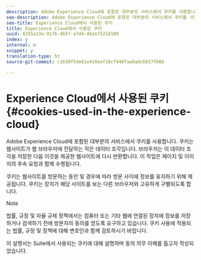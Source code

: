 ```yaml
---
description: Adobe Experience Cloud에 포함된 대부분의 서비스에서 쿠키를 사용합니다. 쿠키는 웹사이트가 웹 브라우저에 전달하는 작은 데이터 조각입니다. 브라우저는 이 데이터 조각을 저장한 다음 이것을 제공한 웹사이트에 다시 반환합니다. 이 작업은 페이지 및 이미지의 후속 요청과 함께 수행됩니다.
seo-description: Adobe Experience Cloud에 포함된 대부분의 서비스에서 쿠키를 사용합니다. 쿠키는 웹사이트가 웹 브라우저에 전달하는 작은 데이터 조각입니다. 브라우저는 이 데이터 조각을 저장한 다음 이것을 제공한 웹사이트에 다시 반환합니다. 이 작업은 페이지 및 이미지의 후속 요청과 함께 수행됩니다.
seo-title: Experience Cloud에서 사용된 쿠키
title: Experience Cloud에서 사용된 쿠키
uuid: 4255a13a-917b-4b5f-a7d4-4b2e7521d189
index: y
internal: n
snippet: y
translation-type: ht
source-git-commit: c1630f5de61e410eaf10cf940faa9adc6017fb6b

---
```



# Experience Cloud에서 사용된 쿠키{#cookies-used-in-the-experience-cloud}

Adobe Experience Cloud에 포함된 대부분의 서비스에서 쿠키를 사용합니다. 쿠키는 웹사이트가 웹 브라우저에 전달하는 작은 데이터 조각입니다. 브라우저는 이 데이터 조각을 저장한 다음 이것을 제공한 웹사이트에 다시 반환합니다. 이 작업은 페이지 및 이미지의 후속 요청과 함께 수행됩니다.

쿠키는 웹사이트를 방문하는 동안 및 경우에 따라 방문 사이에 정보를 유지하기 위해 제공됩니다. 쿠키는 장치가 해당 사이트를 보는 다른 브라우저와 고유하게 구별되도록 합니다.

>[!NOTE]
>
>법률, 규정 및 자율 규제 정책에서는 컴퓨터 또는 기타 웹에 연결된 장치에 정보를 저장하거나 검색하기 전에 방문자의 동의를 얻도록 요구하고 있습니다. 쿠키 사용에 적용되는 법률, 규정 및 정책에 대해 변호인과 함께 검토하시기 바랍니다.

이 설명서는 Suite에서 사용되는 쿠키에 대해 설명하며 동의 의무 이해를 돕고자 작성되었습니다.
